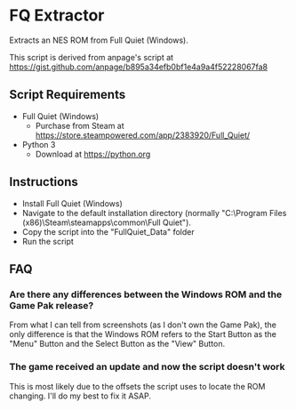 # FQ Extractor
Extracts an NES ROM from Full Quiet (Windows).

This script is derived from anpage's script at https://gist.github.com/anpage/b895a34efb0bf1e4a9a4f52228067fa8

## Script Requirements
* Full Quiet (Windows)
  * Purchase from Steam at https://store.steampowered.com/app/2383920/Full_Quiet/
* Python 3
  * Download at https://python.org
 
## Instructions
* Install Full Quiet (Windows)
* Navigate to the default installation directory (normally "C:\Program Files (x86)\Steam\steamapps\common\Full Quiet").
* Copy the script into the "FullQuiet_Data" folder
* Run the script

## FAQ
### Are there any differences between the Windows ROM and the Game Pak release?
From what I can tell from screenshots (as I don't own the Game Pak), the only difference is that the Windows ROM refers to the Start Button as the "Menu" Button and the Select Button as the "View" Button. 

### The game received an update and now the script doesn't work
This is most likely due to the offsets the script uses to locate the ROM changing. I'll do my best to fix it ASAP.
